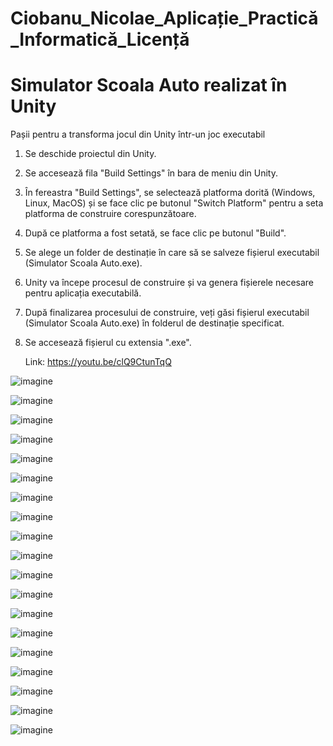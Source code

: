 # Ciobanu_Nicolae_Aplicație_Practică_Informatică_Licență

# Simulator Scoala Auto realizat în Unity

Pașii pentru a transforma jocul din Unity într-un joc executabil
1. Se deschide proiectul din Unity.

2. Se accesează fila "Build Settings" în bara de meniu din Unity.

3. În fereastra "Build Settings", se selectează platforma dorită (Windows, Linux, MacOS) și se face clic pe butonul "Switch Platform" pentru a seta platforma de construire corespunzătoare.

4. După ce platforma a fost setată, se face clic pe butonul "Build".

5. Se alege un folder de destinație în care să se salveze fișierul executabil (Simulator Scoala Auto.exe).

6. Unity va începe procesul de construire și va genera fișierele necesare pentru aplicația executabilă.

7. După finalizarea procesului de construire, veți găsi fișierul executabil (Simulator Scoala Auto.exe) în folderul de destinație specificat.

8. Se accesează fișierul cu extensia ".exe".

   Link: https://youtu.be/clQ9CtunTqQ


![imagine](imagini/volan_schimbator_de_viteze_pedale.JPG)

![imagine](imagini/volan.JPG)

![imagine](imagini/shifter.JPG)

![imagine](imagini/pedale.JPG)

![imagine](imagini/garaj.JPG)

![imagine](imagini/BMW_X5.JPG)

![imagine](imagini/VAZ_2105.JPG)

![imagine](imagini/interior_Vaz_2105.JPG)

![imagine](imagini/dark.JPG)

![imagine](imagini/intuneric.JPG)

![imagine](imagini/ograda3.JPG)

![imagine](imagini/parcare2.JPG)

![imagine](imagini/lumina.JPG)

![imagine](imagini/ograda2.JPG)

![imagine](imagini/Ograda.JPG)

![imagine](imagini/Parcare.JPG)

![imagine](imagini/parcare_laterala.JPG)

![imagine](imagini/parcare_laterala2.JPG)

![imagine](imagini/panta.JPG)






